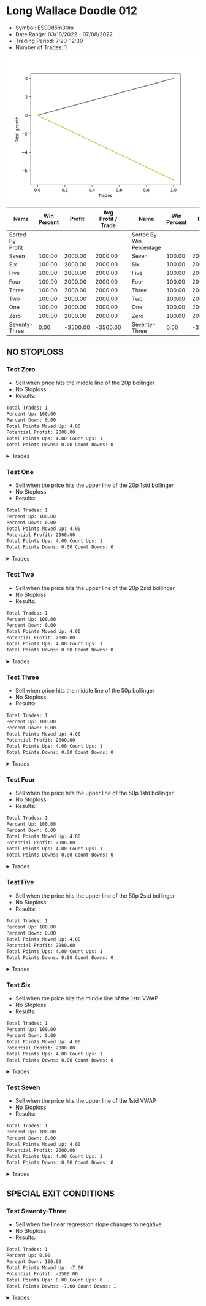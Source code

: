 # Long Wallace Doodle 012 
- Symbol: ES90d5m30m
- Date Range: 03/18/2022 - 07/08/2022
- Trading Period: 7:20-12:30
- Number of Trades: 1

![Plot](LongWallaceDoodle012ES90d5m30m.png)

| Name | Win Percent | Profit | Avg Profit / Trade |     | Name | Win Percent | Profit | Avg Profit / Trade |
| ---- | ----------- | ------ | ------------------ | --- | ---- | ----------- | ------ | ------------------ |
| Sorted By <br> Profit | | | | | Sorted By <br> Win Percentage ||||
| Seven | 100.00 | 2000.00 | 2000.00 |     | Seven | 100.00 | 2000.00 | 2000.00 |
| Six | 100.00 | 2000.00 | 2000.00 |     | Six | 100.00 | 2000.00 | 2000.00 |
| Five | 100.00 | 2000.00 | 2000.00 |     | Five | 100.00 | 2000.00 | 2000.00 |
| Four | 100.00 | 2000.00 | 2000.00 |     | Four | 100.00 | 2000.00 | 2000.00 |
| Three | 100.00 | 2000.00 | 2000.00 |     | Three | 100.00 | 2000.00 | 2000.00 |
| Two | 100.00 | 2000.00 | 2000.00 |     | Two | 100.00 | 2000.00 | 2000.00 |
| One | 100.00 | 2000.00 | 2000.00 |     | One | 100.00 | 2000.00 | 2000.00 |
| Zero | 100.00 | 2000.00 | 2000.00 |     | Zero | 100.00 | 2000.00 | 2000.00 |
| Seventy-Three | 0.00 | -3500.00 | -3500.00 |     | Seventy-Three | 0.00 | -3500.00 | -3500.00 |

## NO STOPLOSS

### Test Zero
* Sell when price hits the middle line of the 20p bollinger
* No Stoploss
* Results:
```
Total Trades: 1
Percent Up: 100.00
Percent Down: 0.00
Total Points Moved Up: 4.00
Potential Profit: 2000.00
Total Points Ups: 4.00 Count Ups: 1
Total Points Downs: 0.00 Count Downs: 0
```

<details><summary>Trades</summary>

<code>In: 2022-04-20 11:45:00		Out: 2022-04-20 12:15:55		Total Position Time: 30:55		Total Move Up: 4.00		Total to Date: 4.00</code> <br />


</details>

### Test One
* Sell when the price hits the upper line of the 20p 1std bollinger
* No Stoploss
* Results:
```
Total Trades: 1
Percent Up: 100.00
Percent Down: 0.00
Total Points Moved Up: 4.00
Potential Profit: 2000.00
Total Points Ups: 4.00 Count Ups: 1
Total Points Downs: 0.00 Count Downs: 0
```

<details><summary>Trades</summary>

<code>In: 2022-04-20 11:45:00		Out: 2022-04-20 12:15:55		Total Position Time: 30:55		Total Move Up: 4.00		Total to Date: 4.00</code> <br />


</details>

### Test Two
* Sell when the price hits the upper line of the 20p 2std bollinger
* No Stoploss
* Results:
```
Total Trades: 1
Percent Up: 100.00
Percent Down: 0.00
Total Points Moved Up: 4.00
Potential Profit: 2000.00
Total Points Ups: 4.00 Count Ups: 1
Total Points Downs: 0.00 Count Downs: 0
```

<details><summary>Trades</summary>

<code>In: 2022-04-20 11:45:00		Out: 2022-04-20 12:15:55		Total Position Time: 30:55		Total Move Up: 4.00		Total to Date: 4.00</code> <br />


</details>

### Test Three
* Sell when price hits the middle line of the 50p bollinger
* No Stoploss
* Results:
```
Total Trades: 1
Percent Up: 100.00
Percent Down: 0.00
Total Points Moved Up: 4.00
Potential Profit: 2000.00
Total Points Ups: 4.00 Count Ups: 1
Total Points Downs: 0.00 Count Downs: 0
```

<details><summary>Trades</summary>

<code>In: 2022-04-20 11:45:00		Out: 2022-04-20 12:15:55		Total Position Time: 30:55		Total Move Up: 4.00		Total to Date: 4.00</code> <br />


</details>

### Test Four
* Sell when the price hits the upper line of the 50p 1std bollinger
* No Stoploss
* Results:
```
Total Trades: 1
Percent Up: 100.00
Percent Down: 0.00
Total Points Moved Up: 4.00
Potential Profit: 2000.00
Total Points Ups: 4.00 Count Ups: 1
Total Points Downs: 0.00 Count Downs: 0
```

<details><summary>Trades</summary>

<code>In: 2022-04-20 11:45:00		Out: 2022-04-20 12:15:55		Total Position Time: 30:55		Total Move Up: 4.00		Total to Date: 4.00</code> <br />


</details>

### Test Five
* Sell when the price hits the upper line of the 50p 2std bollinger
* No Stoploss
* Results:
```
Total Trades: 1
Percent Up: 100.00
Percent Down: 0.00
Total Points Moved Up: 4.00
Potential Profit: 2000.00
Total Points Ups: 4.00 Count Ups: 1
Total Points Downs: 0.00 Count Downs: 0
```

<details><summary>Trades</summary>

<code>In: 2022-04-20 11:45:00		Out: 2022-04-20 12:15:55		Total Position Time: 30:55		Total Move Up: 4.00		Total to Date: 4.00</code> <br />


</details>

### Test Six
* Sell when the price hits the middle line of the 1std VWAP
* No Stoploss
* Results:
```
Total Trades: 1
Percent Up: 100.00
Percent Down: 0.00
Total Points Moved Up: 4.00
Potential Profit: 2000.00
Total Points Ups: 4.00 Count Ups: 1
Total Points Downs: 0.00 Count Downs: 0
```

<details><summary>Trades</summary>

<code>In: 2022-04-20 11:45:00		Out: 2022-04-20 12:15:55		Total Position Time: 30:55		Total Move Up: 4.00		Total to Date: 4.00</code> <br />


</details>

### Test Seven
* Sell when the price hits the upper line of the 1std VWAP
* No Stoploss
* Results:
```
Total Trades: 1
Percent Up: 100.00
Percent Down: 0.00
Total Points Moved Up: 4.00
Potential Profit: 2000.00
Total Points Ups: 4.00 Count Ups: 1
Total Points Downs: 0.00 Count Downs: 0
```

<details><summary>Trades</summary>

<code>In: 2022-04-20 11:45:00		Out: 2022-04-20 12:15:55		Total Position Time: 30:55		Total Move Up: 4.00		Total to Date: 4.00</code> <br />


</details>

## SPECIAL EXIT CONDITIONS 

### Test Seventy-Three
* Sell when the linear regression slope changes to negative
* No Stoploss
* Results:
```
Total Trades: 1
Percent Up: 0.00
Percent Down: 100.00
Total Points Moved Up: -7.00
Potential Profit: -3500.00
Total Points Ups: 0.00 Count Ups: 0
Total Points Downs: -7.00 Count Downs: 1
```

<details><summary>Trades</summary>

<code>In: 2022-04-20 11:45:00		Out: 2022-04-20 12:00:05		Total Position Time: 15:05		Total Move Up: -7.00		Total to Date: -7.00</code> <br />


</details>